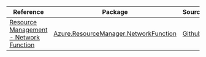 | Reference | Package | Source |
|---|---|---|
|[Resource Management - Network Function](resourcemanager.networkfunction-readme.md)|[Azure.ResourceManager.NetworkFunction](https://www.nuget.org/packages/Azure.ResourceManager.NetworkFunction)|[Github](https://github.com/Azure/azure-sdk-for-net/blob/main/sdk/networkfunction/Azure.ResourceManager.NetworkFunction)|

